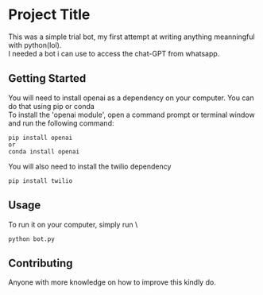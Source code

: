 # Project Title

This was a simple trial bot, my first attempt at writing anything meanningful with python(lol).\
I needed a bot i can use to access the chat-GPT from whatsapp.
## Getting Started

You will need to install openai as a dependency on your computer. You can do that using pip or conda\
To install the 'openai module', open a command prompt or terminal window and run the following command:
```
pip install openai
or 
conda install openai
```
You will also need to install the twilio dependency
```
pip install twilio
```

## Usage

To run it on your computer, simply run \
```
python bot.py
```

## Contributing

Anyone with more knowledge on how to improve this kindly do.
